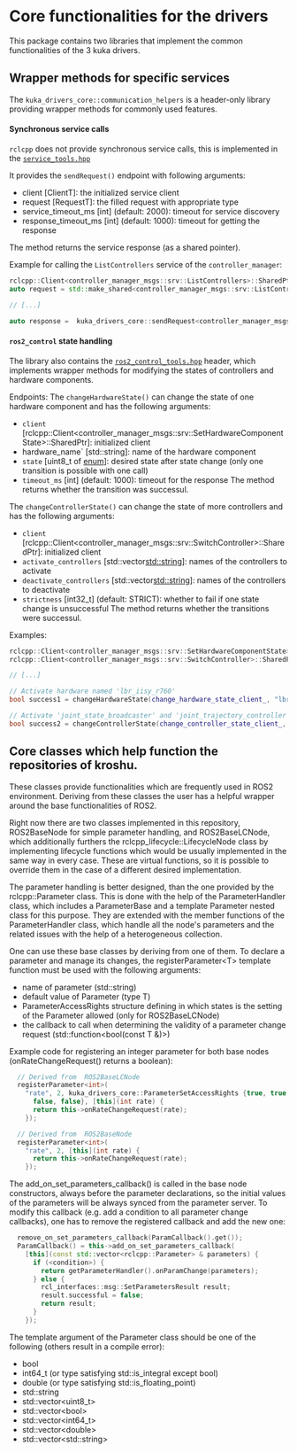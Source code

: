 # Core functionalities for the drivers

This package contains two libraries that implement the common functionalities of the 3 kuka drivers.

## Wrapper methods for specific services
The `kuka_drivers_core::communication_helpers` is a header-only library providing wrapper methods for commonly used features.

#### Synchronous service calls

`rclcpp` does not provide synchronous service calls, this is implemented in the [`service_tools.hpp`](https://github.com/kroshu/kuka_drivers/blob/master/kuka_drivers_core/include/communication_helpers/service_tools.hpp)

It provides the `sendRequest()` endpoint with following arguments:
- client [ClientT]: the initialized service client
- request [RequestT]: the filled request with appropriate type
- service_timeout_ms [int] (default: 2000): timeout for service discovery
- response_timeout_ms [int] (default: 1000): timeout for getting the response

The method returns the service response (as a shared pointer).

Example for calling the `ListControllers` service of the `controller_manager`:
```C++
rclcpp::Client<controller_manager_msgs::srv::ListControllers>::SharedPtr get_controllers_client_;
auto request = std::make_shared<controller_manager_msgs::srv::ListControllers::Request>();

// [...]

auto response =  kuka_drivers_core::sendRequest<controller_manager_msgs::srv::ListControllers::Response>(get_controllers_client_, request, 0, 1000);
```

#### `ros2_control` state handling

The library also contains the [`ros2_control_tools.hpp`](https://github.com/kroshu/kuka_drivers/blob/master/kuka_drivers_core/include/communication_helpers/ros2_control_tools.hpp) header, which implements wrapper methods for modifying the states of controllers and hardware components.

Endpoints:
The `changeHardwareState()` can change the state of one hardware component and has the following arguments:
- `client` [rclcpp::Client<controller_manager_msgs::srv::SetHardwareComponentState>::SharedPtr]: initialized client
- hardware_name` [std::string]: name of the hardware component
- `state` [uint8_t of [enum](https://docs.ros2.org/foxy/api/lifecycle_msgs/msg/State.html)]: desired state after state change (only one transition is possible with one call)
- `timeout_ms` [int] (default: 1000): timeout for the response
The method returns whether the transition was successul.

The `changeControllerState()` can change the state of more controllers and has the following arguments:
- `client` [rclcpp::Client<controller_manager_msgs::srv::SwitchController>::SharedPtr]: initialized client
- `activate_controllers` [std::vector<std::string>]: names of the controllers to activate
- `deactivate_controllers` [std::vector<std::string>]: names of the controllers to deactivate
- `strictness` [int32_t] (default: STRICT): whether to fail if one state change is unsuccessful
The method returns whether the transitions were successul.


Examples:
```C++
rclcpp::Client<controller_manager_msgs::srv::SetHardwareComponentState>::SharedPtr change_hardware_state_client_;
rclcpp::Client<controller_manager_msgs::srv::SwitchController>::SharedPtr change_controller_state_client_;

// [...]

// Activate hardware named 'lbr_iisy_r760'
bool success1 = changeHardwareState(change_hardware_state_client_, "lbr_iisy_r760", State::PRIMARY_STATE_ACTIVE);

// Activate 'joint_state_broadcaster' and 'joint_trajectory_controller'
bool success2 = changeControllerState(change_controller_state_client_, {"joint_state_broadcaster", "joint_trajectory_controller"}, {/*nothing to deactivate*/});
```

## Core classes which help function the repositories of kroshu.
These classes provide functionalities which are frequently used in ROS2 environment.
Deriving from these classes the user has a helpful wrapper around the base functionalities of ROS2.

Right now there are two classes implemented in this repository, ROS2BaseNode for simple parameter handling, and ROS2BaseLCNode, which additionally furthers the rclcpp_lifecycle::LifecycleNode class by implementing lifecycle functions which would be usually implemented in the same way in every case. These are virtual functions, so it is possible to override them in the case of a different desired implementation.

The parameter handling is better designed, than the one provided by the rclcpp::Parameter class.
This is done with the help of the ParameterHandler class, which includes a ParameterBase and a template Parameter<T> nested class for this purpose. They are extended with the member functions of the ParameterHandler class, which handle all the node's parameters and the related issues with the help of a heterogeneous collection.

One can use these base classes by deriving from one of them.
To declare a parameter and manage its changes, the registerParameter\<T\> template function must be used with the following arguments:
 - name of parameter (std::string)
 - default value of Parameter (type T)
 - ParameterAccessRights structure defining in which states is the setting of the Parameter allowed (only for ROS2BaseLCNode)
 - the callback to call when determining the validity of a parameter change request (std::function<bool(const T &)>)

Example code for registering an integer parameter for both base nodes (onRateChangeRequest() returns a boolean):
```C++
  // Derived from  ROS2BaseLCNode
  registerParameter<int>(
    "rate", 2, kuka_drivers_core::ParameterSetAccessRights {true, true,
      false, false}, [this](int rate) {
      return this->onRateChangeRequest(rate);
    });

  // Derived from  ROS2BaseNode
  registerParameter<int>(
    "rate", 2, [this](int rate) {
      return this->onRateChangeRequest(rate);
    });
```

The add_on_set_parameters_callback() is called in the base node constructors, always before the parameter declarations, so the initial values of the parameters will be always synced from the parameter server. To modify this callback (e.g. add a condition to all parameter change callbacks), one has to remove the registered callback and add the new one:

```C++
  remove_on_set_parameters_callback(ParamCallback().get());
  ParamCallback() = this->add_on_set_parameters_callback(
    [this](const std::vector<rclcpp::Parameter> & parameters) {
      if (<condition>) {
        return getParameterHandler().onParamChange(parameters);
      } else {
        rcl_interfaces::msg::SetParametersResult result;
        result.successful = false;
        return result;
      }
    });
```

The template argument of the Parameter class should be one of the following (others result in a compile error):
 - bool
 - int64_t (or type satisfying std::is_integral except bool)
 - double (or type satisfying std::is_floating_point)
 - std::string
 - std::vector\<uint8_t\>
 - std::vector\<bool\>
 - std::vector\<int64_t\>
 - std::vector\<double\>
 - std::vector\<std::string\>
